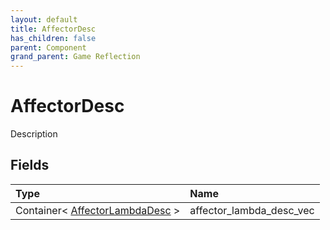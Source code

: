 ```yaml
---
layout: default
title: AffectorDesc
has_children: false
parent: Component
grand_parent: Game Reflection
---
```

# AffectorDesc
Description 

## Fields

| Type | Name |
|:----------|:--------------|
| Container< [AffectorLambdaDesc](/riftbreaker-wiki/docs/game-reflection/components/affector_lambda_desc/) > | affector_lambda_desc_vec |

